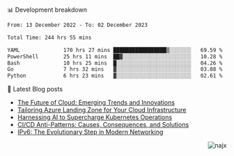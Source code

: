 📊 Development breakdown
<!--START_SECTION:waka-->

```txt
From: 13 December 2022 - To: 02 December 2023

Total Time: 244 hrs 55 mins

YAML              170 hrs 27 mins █████████████████▒░░░░░░░   69.59 %
PowerShell        25 hrs 11 mins  ██▓░░░░░░░░░░░░░░░░░░░░░░   10.28 %
Bash              10 hrs 25 mins  █░░░░░░░░░░░░░░░░░░░░░░░░   04.26 %
Go                7 hrs 32 mins   ▓░░░░░░░░░░░░░░░░░░░░░░░░   03.08 %
Python            6 hrs 23 mins   ▓░░░░░░░░░░░░░░░░░░░░░░░░   02.61 %
```

<!--END_SECTION:waka-->

📕 Latest Blog posts

<!-- BLOG-POST-LIST:START -->
- [The Future of Cloud: Emerging Trends and Innovations](https://najx.dev/the-future-of-cloud-emerging-trends-and-innovations/)
- [Tailoring Azure Landing Zone for Your Cloud Infrastructure](https://najx.dev/tailoring-your-azure-landing-zone-for-cloud-infrastructure/)
- [Harnessing AI to Supercharge Kubernetes Operations](https://najx.dev/harnessing-ai-to-supercharge-kubernetes-operations/)
- [CI/CD Anti-Patterns: Causes, Consequences, and Solutions](https://najx.dev/cicd-anti-patterns/)
- [IPv6: The Evolutionary Step in Modern Networking](https://najx.dev/why-ipv6-is-the-future/)
<!-- BLOG-POST-LIST:END -->

<p align="right">
  <img src="https://komarev.com/ghpvc/?username=najx&label=GitHub%20Profile%20Views&color=yellow&style=flat" alt="najx" />
</p align="center">
